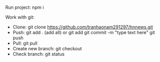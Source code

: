 Run project: npm i

Work with git:
 - Clone: git clone https://github.com/tranhaonam291297/hnnews.git
 - Push:
    git add . (add all) or git add <link file>
    git commit -m "type text here"
    git push
 - Pull: git pull
 - Create new branch: git checkout <branch name>
 - Check branch: git status